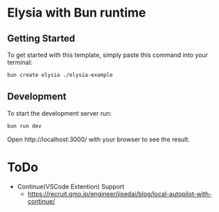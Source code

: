# Elysia with Bun runtime

## Getting Started

To get started with this template, simply paste this command into your terminal:

```bash
bun create elysia ./elysia-example
```

## Development

To start the development server run:

```bash
bun run dev
```

Open http://localhost:3000/ with your browser to see the result.

# ToDo

- Continue(VSCode Extention) Support
  - https://recruit.gmo.jp/engineer/jisedai/blog/local-autopilot-with-continue/
